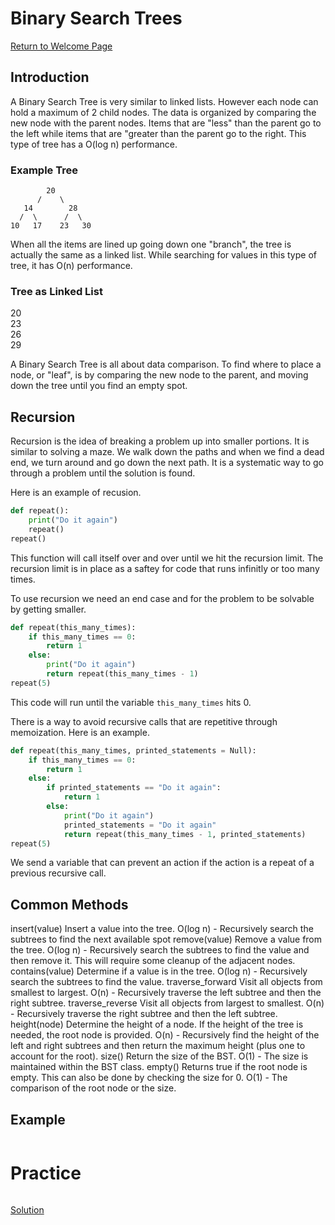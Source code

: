 # Binary Search Trees

[Return to Welcome Page](0-Welcome.md)

## Introduction

A Binary Search Tree is very similar to linked lists. However each node can hold a maximum of 2 child nodes. The data is organized by comparing the new node with the parent nodes. Items that are "less" than the parent go to the left while items that are "greater than the parent go to the right. This type of tree has a O(log n) performance.

### Example Tree
```
        20
      /    \
   14        28
  /  \      /  \
10   17    23   30
```

When all the items are lined up going down one "branch", the tree is actually the same as a linked list. While searching for values in this type of tree, it has O(n) performance.

### Tree as Linked List
20
  \
   23
     \
      26
        \
         29
         
A Binary Search Tree is all about data comparison. To find where to place a node, or "leaf", is by comparing the new node to the parent, and moving down the tree until you find an empty spot.

## Recursion

Recursion is the idea of breaking a problem up into smaller portions. It is similar to solving a maze. We walk down the paths and when we find a dead end, we turn around and go down the next path. It is a systematic way to go through a problem until the solution is found. 

Here is an example of recusion.
```python
def repeat():
    print("Do it again")
    repeat()
repeat()
```
This function will call itself over and over until we hit the recursion limit. The recursion limit is in place as a saftey for code that runs infinitly or too many times.

To use recursion we need an end case and for the problem to be solvable by getting smaller.
```python
def repeat(this_many_times):
    if this_many_times == 0:
        return 1
    else:
        print("Do it again")
        return repeat(this_many_times - 1)
repeat(5)
```
This code will run until the variable `this_many_times` hits 0.

There is a way to avoid recursive calls that are repetitive through memoization.
Here is an example.
```python
def repeat(this_many_times, printed_statements = Null):
    if this_many_times == 0:
        return 1
    else:
        if printed_statements == "Do it again":
            return 1
        else:
            print("Do it again")
            printed_statements = "Do it again"
            return repeat(this_many_times - 1, printed_statements)
repeat(5)
```
We send a variable that can prevent an action if the action is a repeat of a previous recursive call.

## Common Methods

insert(value)	Insert a value into the tree.	O(log n) - Recursively search the subtrees to find the next available spot
remove(value)	Remove a value from the tree.	O(log n) - Recursively search the subtrees to find the value and then remove it. This will require some cleanup of the adjacent nodes.
contains(value)	Determine if a value is in the tree.	O(log n) - Recursively search the subtrees to find the value.
traverse_forward	Visit all objects from smallest to largest.	O(n) - Recursively traverse the left subtree and then the right subtree.
traverse_reverse	Visit all objects from largest to smallest.	O(n) - Recursively traverse the right subtree and then the left subtree.
height(node)	Determine the height of a node. If the height of the tree is needed, the root node is provided.	O(n) - Recursively find the height of the left and right subtrees and then return the maximum height (plus one to account for the root).
size()	Return the size of the BST.	O(1) - The size is maintained within the BST class.
empty()	Returns true if the root node is empty. This can also be done by checking the size for 0.	O(1) - The comparison of the root node or the size.

## Example

```python

```

# Practice

```python

```

[Solution](4-Solutions.md)
